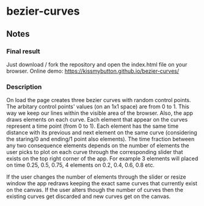 # bezier-curves

## Notes
### Final result
Just download / fork the repository and open the index.html file on your browser.
Online demo: https://kissmybutton.github.io/bezier-curves/

### Description
On load the page creates three bezier curves with random control points. The arbitary control points' values (on an 1x1 space) are from 0 to 1. This way we 
keep our lines within the visible area of the browser.
Also, the app draws elements on each curve. Each element that appear on the curves represent a time point (from 0 to 1). Each element has the same time 
distance with its previous and next element on the same curve (considering the staring/0 and ending/1 point also elements). The time fraction between any two consequence 
elements depends on the number of elements the user picks to plot on each curve through the corresponding slider that exists on the top right corner of the app.
For example 3 elements will placed on time 0.25, 0.5, 0.75, 4 elements on 0.2, 0.4, 0.6, 0.8 etc.

If the user changes the number of elements through the slider or resize window the app redraws keeping the exact same curves that currently exist on the canvas.
If the user alters though the number of curves then the existing curves get discarded and new curves get on the canvas.
